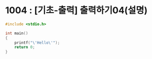 # 1004 : [기초-출력] 출력하기04(설명)

```c
#include <stdio.h>

int main()
{
    printf("\'Hello\'");
    return 0;
}
```
